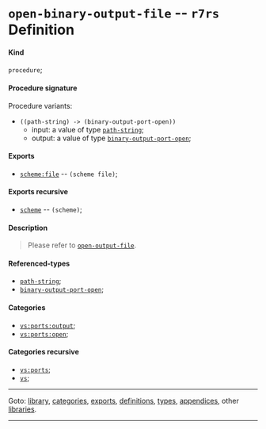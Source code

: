 

<a id='definition__r7rs__open-binary-output-file'></a>

# `open-binary-output-file` -- `r7rs` Definition


<a id='definition__r7rs__open-binary-output-file__kind'></a>

#### Kind

`procedure`;


<a id='definition__r7rs__open-binary-output-file__procedure-signature'></a>

#### Procedure signature

Procedure variants:
 * `((path-string) -> (binary-output-port-open))`
   * input: a value of type [`path-string`](../../r7rs/types/path-string.md#type__r7rs__path-string);
   * output: a value of type [`binary-output-port-open`](../../r7rs/types/binary-output-port-open.md#type__r7rs__binary-output-port-open);


<a id='definition__r7rs__open-binary-output-file__exports'></a>

#### Exports

 * [`scheme:file`](../../r7rs/exports/scheme_3a_file.md#export__r7rs__scheme_3a_file) -- `(scheme file)`;


<a id='definition__r7rs__open-binary-output-file__exports-recursive'></a>

#### Exports recursive

 * [`scheme`](../../r7rs/exports/scheme.md#export__r7rs__scheme) -- `(scheme)`;


<a id='definition__r7rs__open-binary-output-file__description'></a>

#### Description

> Please refer to [`open-output-file`](../../r7rs/definitions/open-output-file.md#definition__r7rs__open-output-file).


<a id='definition__r7rs__open-binary-output-file__referenced-types'></a>

#### Referenced-types

 * [`path-string`](../../r7rs/types/path-string.md#type__r7rs__path-string);
 * [`binary-output-port-open`](../../r7rs/types/binary-output-port-open.md#type__r7rs__binary-output-port-open);


<a id='definition__r7rs__open-binary-output-file__categories'></a>

#### Categories

 * [`vs:ports:output`](../../vonuvoli/categories/vs_3a_ports_3a_output.md#category__vonuvoli__vs_3a_ports_3a_output);
 * [`vs:ports:open`](../../vonuvoli/categories/vs_3a_ports_3a_open.md#category__vonuvoli__vs_3a_ports_3a_open);


<a id='definition__r7rs__open-binary-output-file__categories-recursive'></a>

#### Categories recursive

 * [`vs:ports`](../../vonuvoli/categories/vs_3a_ports.md#category__vonuvoli__vs_3a_ports);
 * [`vs`](../../vonuvoli/categories/vs.md#category__vonuvoli__vs);

----

Goto: [library](../../r7rs/_index.md#library__r7rs), [categories](../../r7rs/categories/_index.md#toc__r7rs__categories), [exports](../../r7rs/exports/_index.md#toc__r7rs__exports), [definitions](../../r7rs/definitions/_index.md#toc__r7rs__definitions), [types](../../r7rs/types/_index.md#toc__r7rs__types), [appendices](../../r7rs/appendices/_index.md#toc__r7rs__appendices), other [libraries](../../_libraries.md#toc__libraries).

----

